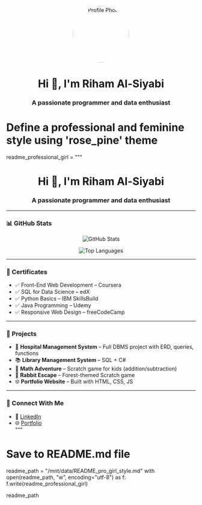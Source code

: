<p align="center">
  <img src="https://avatars.githubusercontent.com/u/0000000?v=4" width="150" height="150" style="border-radius: 50%;" alt="Profile Photo" />
</p>

<h1 align="center">Hi 👋, I'm Riham Al-Siyabi</h1>
<h3 align="center">A passionate programmer and data enthusiast</h3>


# Define a professional and feminine style using 'rose_pine' theme
readme_professional_girl = """
<h1 align="center">Hi 👋, I'm Riham Al-Siyabi</h1>
<h3 align="center">A passionate programmer and data enthusiast</h3>

---

### 📊 GitHub Stats

<p align="center">
  <img src="https://github-readme-stats.vercel.app/api?username=Riham2025&show_icons=true&theme=rose_pine" alt="GitHub Stats" />
</p>

<p align="center">
  <img src="https://github-readme-stats.vercel.app/api/top-langs/?username=Riham2025&layout=compact&theme=rose_pine" alt="Top Languages" />
</p>

---

### 🏅 Certificates

- ✅ Front-End Web Development – Coursera  
- ✅ SQL for Data Science – edX  
- ✅ Python Basics – IBM SkillsBuild  
- ✅ Java Programming – Udemy  
- ✅ Responsive Web Design – freeCodeCamp  

---

### 🚀 Projects

- 🏥 **Hospital Management System** – Full DBMS project with ERD, queries, functions  
- 📚 **Library Management System** – SQL + C#  
- 🔢 **Math Adventure** – Scratch game for kids (addition/subtraction)  
- 🐰 **Rabbit Escape** – Forest-themed Scratch game  
- 🌐 **Portfolio Website** – Built with HTML, CSS, JS  

---

### 💬 Connect With Me

- 💼 [LinkedIn](https://www.linkedin.com/in/yourprofile)  
- 🌐 [Portfolio](https://yourwebsite.com)  
"""

# Save to README.md file
readme_path = "/mnt/data/README_pro_girl_style.md"
with open(readme_path, "w", encoding="utf-8") as f:
    f.write(readme_professional_girl)

readme_path

